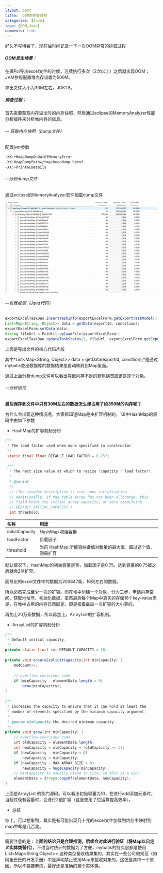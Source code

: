 ```yaml
---
layout: post
title:  OOM的排查过程
categories: [Java]
tags: [OOM,Java]
comments: true
---
```


好久不写博客了，现在抽时间记录一下一次OOM异常的排查过程

<!--more-->

##### OOM发生场景：

在做Poi导出excel文件的时候，连续执行多次（2次以上）之后就出现OOM；JVM参视配置堆内存设置为500M。

导出文件大小为30M左右，JDK1.8。

##### 排查过程：

首先需要获取内存溢出时的内存快照，然后通过eclipse的MemoryAnalyzer性能分析插件来分析堆内存的信息。

###### -- 获取内存快照（dump文件）

配置jvm参数

```xml
-XX:+HeapDumpOnOutOfMemoryError
-XX:HeapDumpPath=/tmp/heapdump.hprof
-XX:+PrintGCDetails
```

###### --分析dump文件

通过eclipse的MemoryAnalyzer软件加载dump文件

![mybatis-1](/img/posts/oom-01-01.png)

###### --自我推测（Java代码）

```java
exportExcelTaskDao.insertTaskInfo(exportExcelForm.getExportTaskModel());
List<Map<String, Object>> data = getData(exportId, condition);
exportExcelForm.setData(data);
String fileUrl = PoiUtil.uploadFile(exportExcelForm);
exportExcelTaskDao.updateTaskStatus(1, fileUrl, exportExcelForm.getExportTaskModel().getId());
```

上面是导出文件的核心代码片段

其中*List<Map<String, Object>> data = getData(exportId, condition);*是通过mybatis查出数据库的数据结果是自动映射到Map里面。

通过上面分析dump文件可以看出导致内存不足的罪魁祸首应该是这个对象。

###### --分析结论

**最后保存到文件中只有30M左右的数据怎么却占用了约350M的内存呢？**

为什么会出现这种情况呢，大家都知道Map是由扩容机制的。1.8中HashMap的源码中由如下参数

- HashMap的扩容机制分析

```java
/**
 * The load factor used when none specified in constructor.
 */
 static final float DEFAULT_LOAD_FACTOR = 0.75f;
 
 /**
  * The next size value at which to resize (capacity * load factor).
  *
  * @serial
  */
  // (The javadoc description is true upon serialization.
  // Additionally, if the table array has not been allocated, this
  // field holds the initial array capacity, or zero signifying
  // DEFAULT_INITIAL_CAPACITY.)
  int threshold;
```

| 名称            | 用途                                                         |
| :-------------- | :----------------------------------------------------------- |
| initialCapacity | HashMap 初始容量                                             |
| loadFactor      | 负载因子                                                     |
| threshold       | 当前 HashMap 所能容纳键值对数量的最大值，超过这个值，则需扩容 |

默认情况下，HashMap的初始容量是16，加载因子是0.75。达到容量的0.75被之后就会2倍扩容。

而导出的excel文件中的数据为200847条，16列左右的数据。

所以必然完成至少一次的扩容。而在堆中创建一个对象，分为三步，申请内存空间、获取地址号、初始化数据。虽然最后每个Map中真实的存储16个key-value但是，在堆中占用的内存已然固定。即是按着最后一次扩容的大小算的。

再加上20万条数据，所以再加上。ArrayList的扩容机制。

- ArrayList的扩容机制分析

```java
/**
 * Default initial capacity.
 */
private static final int DEFAULT_CAPACITY = 10;

private void ensureExplicitCapacity(int minCapacity) {
    modCount++;

    // overflow-conscious code
    if (minCapacity - elementData.length > 0)
        grow(minCapacity);
}

/**
 * Increases the capacity to ensure that it can hold at least the
 * number of elements specified by the minimum capacity argument.
 *
 * @param minCapacity the desired minimum capacity
 */
private void grow(int minCapacity) {
    // overflow-conscious code
    int oldCapacity = elementData.length;
    int newCapacity = oldCapacity + (oldCapacity >> 1);
    if (newCapacity - minCapacity < 0)
        newCapacity = minCapacity;
    if (newCapacity - MAX_ARRAY_SIZE > 0)
        newCapacity = hugeCapacity(minCapacity);
    // minCapacity is usually close to size, so this is a win:
    elementData = Arrays.copyOf(elementData, newCapacity);
}

```

上面是ArrayList 的部门源码。可以看出初始容量为10，在进行add添加元素时，当超过现有容量时，会进行2倍扩容（这里使用了位运算提高效率）。

- 总结

综上，可以想象到，其实是有可能出现几十兆的excel文件加载到内存中映射到map中却是几百兆。



----

需要注意的是：**上面的结论只是合理推测，后续会对此进行验证（将Map以自定义实体类替代）**。不过当时统计的数据为了方便，mybatis的持久层都是使用List<Map<String,Object>>  这种类型接收结果集的，其实在一些公司的规范（如阿里巴巴的开发手册）中是声明禁止使用Map来接收对象的，这便是其中一个原因。所以不要嫌麻烦，最好还是准确的建个实体类。





